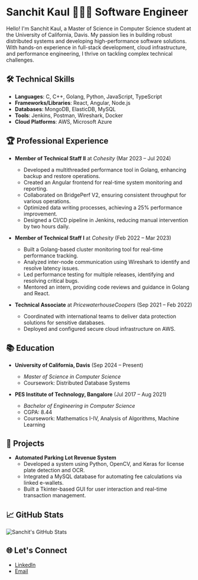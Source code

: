 # Sanchit Kaul 👨🏻‍💻 Software Engineer

Hello! I'm Sanchit Kaul, a Master of Science in Computer Science student at the University of California, Davis. My passion lies in building robust distributed systems and developing high-performance software solutions. With hands-on experience in full-stack development, cloud infrastructure, and performance engineering, I thrive on tackling complex technical challenges.

## 🛠️ Technical Skills

- **Languages**: C, C++, Golang, Python, JavaScript, TypeScript
- **Frameworks/Libraries**: React, Angular, Node.js
- **Databases**: MongoDB, ElasticDB, MySQL
- **Tools**: Jenkins, Postman, Wireshark, Docker
- **Cloud Platforms**: AWS, Microsoft Azure

## 🏆 Professional Experience

- **Member of Technical Staff II** at *Cohesity* (Mar 2023 – Jul 2024)
  - Developed a multithreaded performance tool in Golang, enhancing backup and restore operations.
  - Created an Angular frontend for real-time system monitoring and reporting.
  - Collaborated on BridgePerf V2, ensuring consistent throughput for various operations.
  - Optimized data writing processes, achieving a 25% performance improvement.
  - Designed a CI/CD pipeline in Jenkins, reducing manual intervention by two hours daily.

- **Member of Technical Staff I** at *Cohesity* (Feb 2022 – Mar 2023)
  - Built a Golang-based cluster monitoring tool for real-time performance tracking.
  - Analyzed inter-node communication using Wireshark to identify and resolve latency issues.
  - Led performance testing for multiple releases, identifying and resolving critical bugs.
  - Mentored an intern, providing code reviews and guidance in Golang and React.

- **Technical Associate** at *PricewaterhouseCoopers* (Sep 2021 – Feb 2022)
  - Coordinated with international teams to deliver data protection solutions for sensitive databases.
  - Deployed and configured secure cloud infrastructure on AWS.

## 📚 Education

- **University of California, Davis** (Sep 2024 – Present)
  - *Master of Science in Computer Science*
  - Coursework: Distributed Database Systems

- **PES Institute of Technology, Bangalore** (Jul 2017 – Aug 2021)
  - *Bachelor of Engineering in Computer Science*
  - CGPA: 8.44
  - Coursework: Mathematics I-IV, Analysis of Algorithms, Machine Learning

## 🚀 Projects

- **Automated Parking Lot Revenue System**
  - Developed a system using Python, OpenCV, and Keras for license plate detection and OCR.
  - Integrated a MySQL database for automating fee calculations via linked e-wallets.
  - Built a Tkinter-based GUI for user interaction and real-time transaction management.

## 📈 GitHub Stats

![Sanchit's GitHub Stats](https://github-readme-stats.vercel.app/api?username=SanchitKaul&show_icons=true&theme=radical)

## 🌐 Let's Connect

- [LinkedIn](https://linkedin.com/in/sanchit-kaul-24b487147)
- [Email](mailto:kaulsanchit99@gmail.com)
